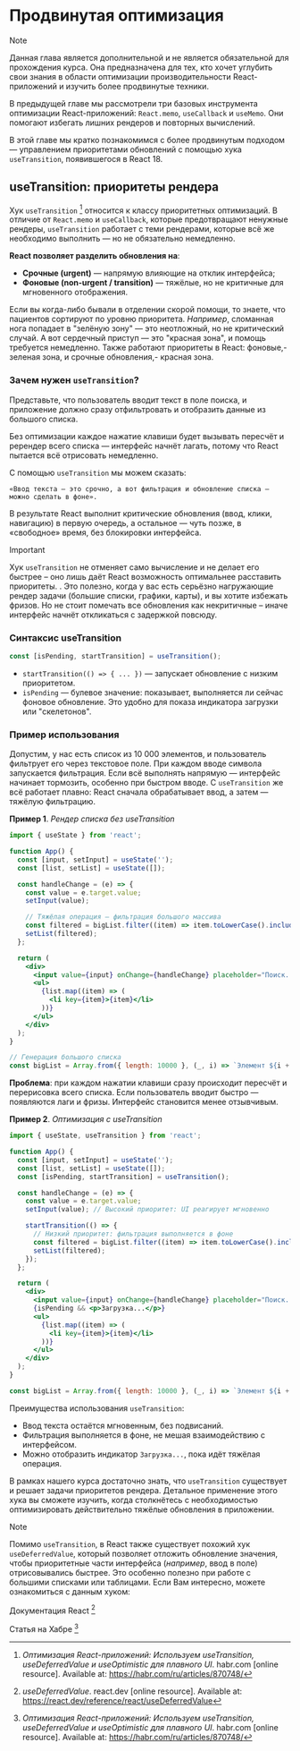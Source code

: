 # Продвинутая оптимизация

> [!NOTE]
> Данная глава является дополнительной и не является обязательной для прохождения курса. Она предназначена для тех, кто хочет углубить свои знания в области оптимизации производительности React-приложений и изучить более продвинутые техники.

В предыдущей главе мы рассмотрели три базовых инструмента оптимизации React-приложений: `React.memo`, `useCallback` и `useMemo`. Они помогают избегать лишних рендеров и повторных вычислений.

В этой главе мы кратко познакомимся с более продвинутым подходом — управлением приоритетами обновлений с помощью хука `useTransition`, появившегося в React 18.

## useTransition: приоритеты рендера

Хук `useTransition` [^1] относится к классу приоритетных оптимизаций. В отличие от `React.memo` и `useCallback`, которые предотвращают ненужные рендеры, `useTransition` работает с теми рендерами, которые всё же необходимо выполнить — но не обязательно немедленно.

**React позволяет разделить обновления на**:

- **Срочные (urgent)** — напрямую влияющие на отклик интерфейса;
- **Фоновые (non-urgent / transition)** — тяжёлые, но не критичные для мгновенного отображения.

Если вы когда-либо бывали в отделении скорой помощи, то знаете, что пациентов сортируют по уровню приоритета. _Например_, сломанная нога попадает в "зелёную зону" — это неотложный, но не критический случай. А вот сердечный приступ — это "красная зона", и помощь требуется немедленно. Также работают приоритеты в React: фоновые,- зеленая зона, и срочные обновления,- красная зона.

### Зачем нужен `useTransition`?

Представьте, что пользователь вводит текст в поле поиска, и приложение должно сразу отфильтровать и отобразить данные из большого списка.

Без оптимизации каждое нажатие клавиши будет вызывать пересчёт и ререндер всего списка — интерфейс начнёт лагать, потому что React пытается всё отрисовать немедленно.

С помощью `useTransition` мы можем сказать:

```
«Ввод текста — это срочно, а вот фильтрация и обновление списка — можно сделать в фоне».
```

В результате React выполнит критические обновления (ввод, клики, навигацию) в первую очередь, а остальное — чуть позже, в «свободное» время, без блокировки интерфейса.

> [!IMPORTANT]
> Хук `useTransition` не отменяет само вычисление и не делает его быстрее – оно лишь даёт React возможность оптимальнее расставить приоритеты. . Это полезно, когда у вас есть серьёзно нагружающие рендер задачи (большие списки, графики, карты), и вы хотите избежать фризов. Но не стоит помечать все обновления как некритичные – иначе интерфейс начнёт откликаться с задержкой повсюду.

### Синтаксис useTransition

```jsx
const [isPending, startTransition] = useTransition();
```

- `startTransition(() => { ... })` — запускает обновление с низким приоритетом.
- `isPending` — булевое значение: показывает, выполняется ли сейчас фоновое обновление. Это удобно для показа индикатора загрузки или "скелетонов".

### Пример использования

Допустим, у нас есть список из 10 000 элементов, и пользователь фильтрует его через текстовое поле. При каждом вводе символа запускается фильтрация. Если всё выполнять напрямую — интерфейс начинает тормозить, особенно при быстром вводе. С `useTransition` же всё работает плавно: React сначала обрабатывает ввод, а затем — тяжёлую фильтрацию.

**Пример 1**. _Рендер списка без useTransition_

```jsx
import { useState } from 'react';

function App() {
  const [input, setInput] = useState('');
  const [list, setList] = useState([]);

  const handleChange = (e) => {
    const value = e.target.value;
    setInput(value);

    // Тяжёлая операция — фильтрация большого массива
    const filtered = bigList.filter((item) => item.toLowerCase().includes(value.toLowerCase()));
    setList(filtered);
  };

  return (
    <div>
      <input value={input} onChange={handleChange} placeholder="Поиск..." />
      <ul>
        {list.map((item) => (
          <li key={item}>{item}</li>
        ))}
      </ul>
    </div>
  );
}

// Генерация большого списка
const bigList = Array.from({ length: 10000 }, (_, i) => `Элемент ${i + 1}`);
```

**Проблема**: при каждом нажатии клавиши сразу происходит пересчёт и перерисовка всего списка. Если пользователь вводит быстро — появляются лаги и фризы. Интерфейс становится менее отзывчивым.

**Пример 2**. _Оптимизация с useTransition_

```jsx
import { useState, useTransition } from 'react';

function App() {
  const [input, setInput] = useState('');
  const [list, setList] = useState([]);
  const [isPending, startTransition] = useTransition();

  const handleChange = (e) => {
    const value = e.target.value;
    setInput(value); // Высокий приоритет: UI реагирует мгновенно

    startTransition(() => {
      // Низкий приоритет: фильтрация выполняется в фоне
      const filtered = bigList.filter((item) => item.toLowerCase().includes(value.toLowerCase()));
      setList(filtered);
    });
  };

  return (
    <div>
      <input value={input} onChange={handleChange} placeholder="Поиск..." />
      {isPending && <p>Загрузка...</p>}
      <ul>
        {list.map((item) => (
          <li key={item}>{item}</li>
        ))}
      </ul>
    </div>
  );
}

const bigList = Array.from({ length: 10000 }, (_, i) => `Элемент ${i + 1}`);
```

Преимущества использования `useTransition`:

- Ввод текста остаётся мгновенным, без подвисаний.
- Фильтрация выполняется в фоне, не мешая взаимодействию с интерфейсом.
- Можно отобразить индикатор `Загрузка...`, пока идёт тяжёлая операция.

В рамках нашего курса достаточно знать, что `useTransition` существует и решает задачи приоритетов рендера. Детальное применение этого хука вы сможете изучить, когда столкнётесь с необходимостью оптимизировать действительно тяжёлые обновления в приложении.

> [!NOTE]
> Помимо `useTransition`, в React также существует похожий хук `useDeferredValue`, который позволяет отложить обновление значения, чтобы приоритетные части интерфейса (_например_, ввод в поле) отрисовывались быстрее. Это особенно полезно при работе с большими списками или таблицами. Если Вам интересно, можете ознакомиться с данным хуком:
> 
> Документация React [^2]
>
> Статья на Хабре [^1]

[^1]: _Оптимизация React-приложений: Используем useTransition, useDeferredValue и useOptimistic для плавного UI_. habr.com [online resource]. Available at: https://habr.com/ru/articles/870748/
[^2]: _useDeferredValue_. react.dev [online resource]. Available at: https://react.dev/reference/react/useDeferredValue
[^3]: _useTransition_. react.dev [online resource]. Available at: https://react.dev/reference/react/useTransition
